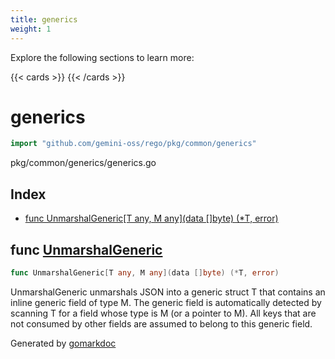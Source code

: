 ```yaml
---
title: generics
weight: 1
---
```

Explore the following sections to learn more:

{{< cards >}}
{{< /cards >}}

<!-- gomarkdoc:embed:start -->

<!-- Code generated by gomarkdoc. DO NOT EDIT -->

# generics

```go
import "github.com/gemini-oss/rego/pkg/common/generics"
```

pkg/common/generics/generics.go

## Index

- [func UnmarshalGeneric\[T any, M any\]\(data \[\]byte\) \(\*T, error\)](<#UnmarshalGeneric>)


<a name="UnmarshalGeneric"></a>
## func [UnmarshalGeneric](<https://github.com/gemini-oss/rego/blob/main/pkg/common/generics/generics.go#L14>)

```go
func UnmarshalGeneric[T any, M any](data []byte) (*T, error)
```

UnmarshalGeneric unmarshals JSON into a generic struct T that contains an inline generic field of type M. The generic field is automatically detected by scanning T for a field whose type is M \(or a pointer to M\). All keys that are not consumed by other fields are assumed to belong to this generic field.

Generated by [gomarkdoc](<https://github.com/princjef/gomarkdoc>)


<!-- gomarkdoc:embed:end -->
